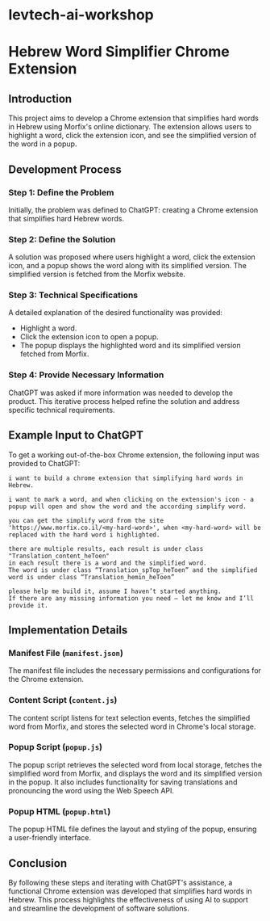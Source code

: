 # levtech-ai-workshop

# Hebrew Word Simplifier Chrome Extension

## Introduction

This project aims to develop a Chrome extension that simplifies hard words in Hebrew using Morfix's online dictionary. The extension allows users to highlight a word, click the extension icon, and see the simplified version of the word in a popup.

## Development Process

### Step 1: Define the Problem

Initially, the problem was defined to ChatGPT: creating a Chrome extension that simplifies hard Hebrew words.

### Step 2: Define the Solution

A solution was proposed where users highlight a word, click the extension icon, and a popup shows the word along with its simplified version. The simplified version is fetched from the Morfix website.

### Step 3: Technical Specifications

A detailed explanation of the desired functionality was provided:

- Highlight a word.
- Click the extension icon to open a popup.
- The popup displays the highlighted word and its simplified version fetched from Morfix.

### Step 4: Provide Necessary Information

ChatGPT was asked if more information was needed to develop the product. This iterative process helped refine the solution and address specific technical requirements.

## Example Input to ChatGPT

To get a working out-of-the-box Chrome extension, the following input was provided to ChatGPT:

```
i want to build a chrome extension that simplifying hard words in Hebrew.

i want to mark a word, and when clicking on the extension's icon - a popup will open and show the word and the according simplify word.

you can get the simplify word from the site 'https://www.morfix.co.il/<my-hard-word>', when <my-hard-word> will be replaced with the hard word i highlighted.

there are multiple results, each result is under class "Translation_content_heToen"
in each result there is a word and the simplified word.
The word is under class “Translation_spTop_heToen” and the simplified word is under class “Translation_hemin_heToen”

please help me build it, assume I haven’t started anything.
If there are any missing information you need – let me know and I’ll provide it.
```

## Implementation Details

### Manifest File (`manifest.json`)

The manifest file includes the necessary permissions and configurations for the Chrome extension.

### Content Script (`content.js`)

The content script listens for text selection events, fetches the simplified word from Morfix, and stores the selected word in Chrome's local storage.

### Popup Script (`popup.js`)

The popup script retrieves the selected word from local storage, fetches the simplified word from Morfix, and displays the word and its simplified version in the popup. It also includes functionality for saving translations and pronouncing the word using the Web Speech API.

### Popup HTML (`popup.html`)

The popup HTML file defines the layout and styling of the popup, ensuring a user-friendly interface.

## Conclusion

By following these steps and iterating with ChatGPT's assistance, a functional Chrome extension was developed that simplifies hard words in Hebrew. This process highlights the effectiveness of using AI to support and streamline the development of software solutions.
